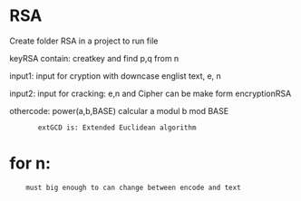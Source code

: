 # RSA
Create folder RSA in a project to run file 

keyRSA contain: creatkey and find p,q from n 

input1: input for cryption with downcase englist text, e, n 

input2: input for cracking: e,n and Cipher can be make form encryptionRSA

othercode: power(a,b,BASE) calcular a modul b mod BASE

           extGCD is: Extended Euclidean algorithm
# for n:
        must big enough to can change between encode and text
